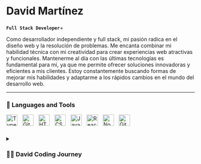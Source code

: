#  David Martínez

**`Full Stack Developer`**+

Como desarrollador independiente y full stack, mi pasión radica en el diseño web y la resolución de problemas. Me encanta combinar mi habilidad técnica con mi creatividad para crear experiencias web atractivas y funcionales. Mantenerme al día con las últimas tecnologías es fundamental para mí, ya que me permite ofrecer soluciones innovadoras y eficientes a mis clientes. Estoy constantemente buscando formas de mejorar mis habilidades y adaptarme a los rápidos cambios en el mundo del desarrollo web.  


---

### 🧰 Languages and Tools

<img align="left" alt="TypeScript" width="30px" style="padding-right:10px;" src="https://cdn.jsdelivr.net/gh/devicons/devicon/icons/typescript/typescript-plain.svg" />
<img align="left" alt="Git" width="30px" style="padding-right:10px;" src="https://cdn.jsdelivr.net/gh/devicons/devicon/icons/git/git-original.svg" />
<img align="left" alt="HTML" width="30px" style="padding-right:10px;" src="https://cdn.jsdelivr.net/gh/devicons/devicon/icons/html5/html5-plain.svg" />
<img align="left" alt="CSS" width="30px" style="padding-right:10px;" src="https://cdn.jsdelivr.net/gh/devicons/devicon/icons/css3/css3-plain.svg" />
<img align="left" alt="JavaScript" width="30px" style="padding-right:10px;" src="https://cdn.jsdelivr.net/gh/devicons/devicon/icons/javascript/javascript-plain.svg" />
<img align="left" alt="React" width="30px" style="padding-right:10px;" src="https://cdn.jsdelivr.net/gh/devicons/devicon/icons/react/react-original.svg" />
<img align="left" alt="NodeJS" width="30px" style="padding-right:10px;" src="https://cdn.jsdelivr.net/gh/devicons/devicon/icons/nodejs/nodejs-original.svg" />
<img align="left" alt="GitHub" width="30px" style="padding-right:10px;" src="https://cdn.jsdelivr.net/gh/devicons/devicon/icons/github/github-original.svg" />
<br />

#

<details>
 <summary><h3>👨‍💻 David Coding Journey</h3></summary>
   Mi trayectoria incluye la formación en Dibujo Técnico y una larga experiencia como Dibujante Proyectista en proyectos de arquitectura e ingeniería. Durante el transcurso del año 2022, mi interés se ha volcado hacia el Diseño UX/UI y el 2023 hacia el Desarrollo Frontend.

[LinkedIn]: https://www.linkedin.com/in/dmmtapia/

